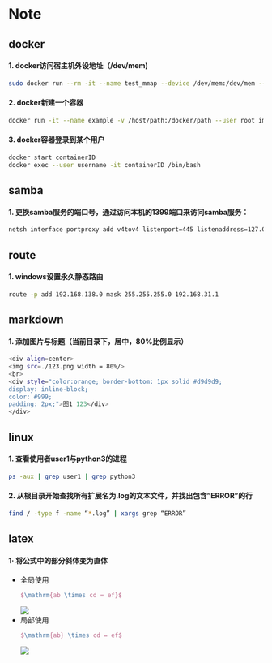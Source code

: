 # Note

## docker

#### 1. docker访问宿主机外设地址（/dev/mem)
  ```bash
  sudo docker run --rm -it --name test_mmap --device /dev/mem:/dev/mem --cap-add SYS_RAWIO --user root ubuntu:16.04 /bin/bash
  ```
#### 2. docker新建一个容器
  ```bash
  docker run -it --name example -v /host/path:/docker/path --user root image:tag /bin/bash
  ```
#### 3. docker容器登录到某个用户
  ```bash
  docker start containerID
  docker exec --user username -it containerID /bin/bash
  ```
## samba

#### 1. 更换samba服务的端口号，通过访问本机的1399端口来访问samba服务：
  ```bash
  netsh interface portproxy add v4tov4 listenport=445 listenaddress=127.0.0.1 connectport=1399 connectaddress=192.168.138.1
  ```

## route

#### 1. windows设置永久静态路由
  ```bash
  route -p add 192.168.138.0 mask 255.255.255.0 192.168.31.1
  ```
## markdown

#### 1. 添加图片与标题（当前目录下，居中，80%比例显示）
  ```bash
  <div align=center> 
  <img src=./123.png width = 80%/> 
  <br>
  <div style="color:orange; border-bottom: 1px solid #d9d9d9;
  display: inline-block;
  color: #999;
  padding: 2px;">图1 123</div>
  </div>
  ```
  
## linux

#### 1. 查看使用者user1与python3的进程
  ```bash
  ps -aux | grep user1 | grep python3
  ```
#### 2. 从根目录开始查找所有扩展名为.log的文本文件，并找出包含”ERROR”的行
  ```bash
  find / -type f -name “*.log” | xargs grep “ERROR”
  ```

## latex
#### 1· 将公式中的部分斜体变为直体
- 全局使用
  ```latex
  $\mathrm{ab \times cd = ef}$
  ```
  ![](https://latex.codecogs.com/svg.image?\mathrm{ab&space;\times&space;cd&space;=&space;ef})
- 局部使用
  ```latex
  $\mathrm{ab} \times cd = ef$
  ```
  ![](https://latex.codecogs.com/svg.image?\mathrm{ab}&space;\times&space;cd&space;=&space;ef)

